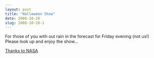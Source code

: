 ```yaml
---
layout: post
title: "Halloween Show"
date: 2008-10-28
slug: 2008-10-28-1
---
```


For those of you with out rain in the forecast for Friday evening (not us!)  Please look up and enjoy the show...

 [Thanks to NASA](http://science.nasa.gov/headlines/y2008/28oct_halloweensky.htm?list200630) 
